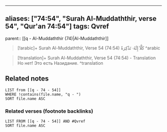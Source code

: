 
---
aliases: ["74:54", "Surah Al-Muddaththir, verse 54", "Qur'an 74:54"]
tags: Qvref
---

parent:: [[q - Al-Muddaththir (74)|Al-Muddaththir]]

> [!arabic]+ Surah Al-Muddaththir, Verse 54 (74:54)
> <span class="quran-arabic">كَلَّآ إِنَّهُۥ تَذْكِرَةٌ</span>
^arabic

> [!translation]+ Surah Al-Muddaththir, Verse 54 (74:54) - Translation
> Но нет! Это есть Назидание.
^translation



## Related notes
```dataview
LIST from [[q - 74 - 54]]
WHERE !contains(file.name, "q - ")
SORT file.name ASC
```

### Related verses (footnote backlinks)
```dataview
LIST FROM [[q - 74 - 54]] AND #Qvref
SORT file.name ASC
```

